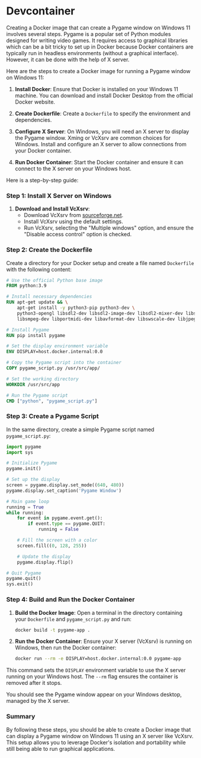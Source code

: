 # Devcontainer

Creating a Docker image that can create a Pygame window on Windows 11 involves several steps. Pygame is a popular set of Python modules designed for writing video games. It requires access to graphical libraries which can be a bit tricky to set up in Docker because Docker containers are typically run in headless environments (without a graphical interface). However, it can be done with the help of X server.

Here are the steps to create a Docker image for running a Pygame window on Windows 11:

1. **Install Docker**: Ensure that Docker is installed on your Windows 11 machine. You can download and install Docker Desktop from the official Docker website.

2. **Create Dockerfile**: Create a `Dockerfile` to specify the environment and dependencies.

3. **Configure X Server**: On Windows, you will need an X server to display the Pygame window. Xming or VcXsrv are common choices for Windows. Install and configure an X server to allow connections from your Docker container.

4. **Run Docker Container**: Start the Docker container and ensure it can connect to the X server on your Windows host.

Here is a step-by-step guide:

### Step 1: Install X Server on Windows

1. **Download and Install VcXsrv**:
   - Download VcXsrv from [sourceforge.net](https://sourceforge.net/projects/vcxsrv/).
   - Install VcXsrv using the default settings.
   - Run VcXsrv, selecting the "Multiple windows" option, and ensure the "Disable access control" option is checked.

### Step 2: Create the Dockerfile

Create a directory for your Docker setup and create a file named `Dockerfile` with the following content:

```Dockerfile
# Use the official Python base image
FROM python:3.9

# Install necessary dependencies
RUN apt-get update && \
    apt-get install -y python3-pip python3-dev \
    python3-opengl libsdl2-dev libsdl2-image-dev libsdl2-mixer-dev libsdl2-ttf-dev \
    libsmpeg-dev libportmidi-dev libavformat-dev libswscale-dev libjpeg-dev libfreetype6-dev

# Install Pygame
RUN pip install pygame

# Set the display environment variable
ENV DISPLAY=host.docker.internal:0.0

# Copy the Pygame script into the container
COPY pygame_script.py /usr/src/app/

# Set the working directory
WORKDIR /usr/src/app

# Run the Pygame script
CMD ["python", "pygame_script.py"]
```

### Step 3: Create a Pygame Script

In the same directory, create a simple Pygame script named `pygame_script.py`:

```python
import pygame
import sys

# Initialize Pygame
pygame.init()

# Set up the display
screen = pygame.display.set_mode((640, 480))
pygame.display.set_caption('Pygame Window')

# Main game loop
running = True
while running:
    for event in pygame.event.get():
        if event.type == pygame.QUIT:
            running = False

    # Fill the screen with a color
    screen.fill((0, 128, 255))

    # Update the display
    pygame.display.flip()

# Quit Pygame
pygame.quit()
sys.exit()
```

### Step 4: Build and Run the Docker Container

1. **Build the Docker Image**:
   Open a terminal in the directory containing your `Dockerfile` and `pygame_script.py` and run:

   ```sh
   docker build -t pygame-app .
   ```

2. **Run the Docker Container**:
   Ensure your X server (VcXsrv) is running on Windows, then run the Docker container:

   ```sh
   docker run --rm -e DISPLAY=host.docker.internal:0.0 pygame-app
   ```

This command sets the `DISPLAY` environment variable to use the X server running on your Windows host. The `--rm` flag ensures the container is removed after it stops.

You should see the Pygame window appear on your Windows desktop, managed by the X server.

### Summary

By following these steps, you should be able to create a Docker image that can display a Pygame window on Windows 11 using an X server like VcXsrv. This setup allows you to leverage Docker's isolation and portability while still being able to run graphical applications.